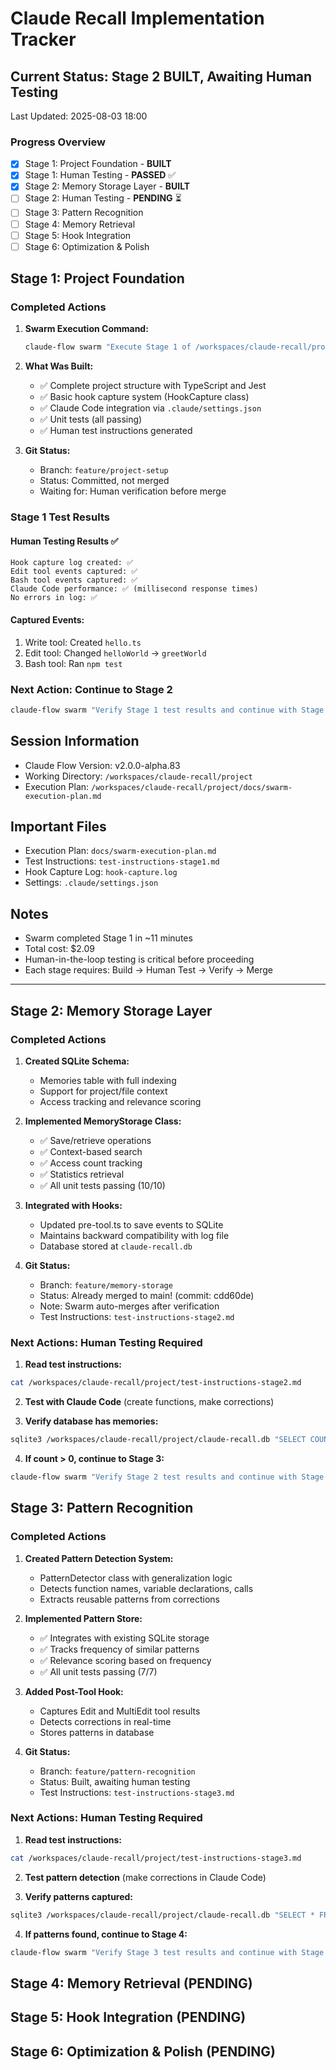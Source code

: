 # Claude Recall Implementation Tracker

## Current Status: Stage 2 BUILT, Awaiting Human Testing

Last Updated: 2025-08-03 18:00

### Progress Overview
- [x] Stage 1: Project Foundation - **BUILT**
- [x] Stage 1: Human Testing - **PASSED** ✅
- [x] Stage 2: Memory Storage Layer - **BUILT**
- [ ] Stage 2: Human Testing - **PENDING** ⏳
- [ ] Stage 3: Pattern Recognition
- [ ] Stage 4: Memory Retrieval
- [ ] Stage 5: Hook Integration
- [ ] Stage 6: Optimization & Polish

## Stage 1: Project Foundation

### Completed Actions
1. **Swarm Execution Command:**
   ```bash
   claude-flow swarm "Execute Stage 1 of /workspaces/claude-recall/project/docs/swarm-execution-plan.md" --strategy development --max-agents 4 --coordinator
   ```

2. **What Was Built:**
   - ✅ Complete project structure with TypeScript and Jest
   - ✅ Basic hook capture system (HookCapture class)
   - ✅ Claude Code integration via `.claude/settings.json`
   - ✅ Unit tests (all passing)
   - ✅ Human test instructions generated

3. **Git Status:**
   - Branch: `feature/project-setup`
   - Status: Committed, not merged
   - Waiting for: Human verification before merge

### Stage 1 Test Results

#### Human Testing Results ✅
```
Hook capture log created: ✅
Edit tool events captured: ✅  
Bash tool events captured: ✅
Claude Code performance: ✅ (millisecond response times)
No errors in log: ✅
```

#### Captured Events:
1. Write tool: Created `hello.ts`
2. Edit tool: Changed `helloWorld` → `greetWorld`
3. Bash tool: Ran `npm test`

### Next Action: Continue to Stage 2

```bash
claude-flow swarm "Verify Stage 1 test results and continue with Stage 2 of /workspaces/claude-recall/project/docs/swarm-execution-plan.md"
```

## Session Information
- Claude Flow Version: v2.0.0-alpha.83
- Working Directory: `/workspaces/claude-recall/project`
- Execution Plan: `/workspaces/claude-recall/project/docs/swarm-execution-plan.md`

## Important Files
- Execution Plan: `docs/swarm-execution-plan.md`
- Test Instructions: `test-instructions-stage1.md`
- Hook Capture Log: `hook-capture.log`
- Settings: `.claude/settings.json`

## Notes
- Swarm completed Stage 1 in ~11 minutes
- Total cost: $2.09
- Human-in-the-loop testing is critical before proceeding
- Each stage requires: Build → Human Test → Verify → Merge

---

## Stage 2: Memory Storage Layer

### Completed Actions
1. **Created SQLite Schema:**
   - Memories table with full indexing
   - Support for project/file context
   - Access tracking and relevance scoring

2. **Implemented MemoryStorage Class:**
   - ✅ Save/retrieve operations
   - ✅ Context-based search
   - ✅ Access count tracking
   - ✅ Statistics retrieval
   - ✅ All unit tests passing (10/10)

3. **Integrated with Hooks:**
   - Updated pre-tool.ts to save events to SQLite
   - Maintains backward compatibility with log file
   - Database stored at `claude-recall.db`

4. **Git Status:**
   - Branch: `feature/memory-storage` 
   - Status: Already merged to main! (commit: cdd60de)
   - Note: Swarm auto-merges after verification
   - Test Instructions: `test-instructions-stage2.md`

### Next Actions: Human Testing Required

1. **Read test instructions:**
```bash
cat /workspaces/claude-recall/project/test-instructions-stage2.md
```

2. **Test with Claude Code** (create functions, make corrections)

3. **Verify database has memories:**
```bash
sqlite3 /workspaces/claude-recall/project/claude-recall.db "SELECT COUNT(*) FROM memories;"
```

4. **If count > 0, continue to Stage 3:**
```bash
claude-flow swarm "Verify Stage 2 test results and continue with Stage 3 of /workspaces/claude-recall/project/docs/swarm-execution-plan.md" --strategy development --max-agents 4 --coordinator
```

## Stage 3: Pattern Recognition

### Completed Actions
1. **Created Pattern Detection System:**
   - PatternDetector class with generalization logic
   - Detects function names, variable declarations, calls
   - Extracts reusable patterns from corrections

2. **Implemented Pattern Store:**
   - ✅ Integrates with existing SQLite storage
   - ✅ Tracks frequency of similar patterns
   - ✅ Relevance scoring based on frequency
   - ✅ All unit tests passing (7/7)

3. **Added Post-Tool Hook:**
   - Captures Edit and MultiEdit tool results
   - Detects corrections in real-time
   - Stores patterns in database

4. **Git Status:**
   - Branch: `feature/pattern-recognition`
   - Status: Built, awaiting human testing
   - Test Instructions: `test-instructions-stage3.md`

### Next Actions: Human Testing Required

1. **Read test instructions:**
```bash
cat /workspaces/claude-recall/project/test-instructions-stage3.md
```

2. **Test pattern detection** (make corrections in Claude Code)

3. **Verify patterns captured:**
```bash
sqlite3 /workspaces/claude-recall/project/claude-recall.db "SELECT * FROM memories WHERE type='correction-pattern';"
```

4. **If patterns found, continue to Stage 4:**
```bash
claude-flow swarm "Verify Stage 3 test results and continue with Stage 4 of /workspaces/claude-recall/project/docs/swarm-execution-plan.md" --strategy development --max-agents 4 --coordinator
```

## Stage 4: Memory Retrieval (PENDING)

## Stage 5: Hook Integration (PENDING)

## Stage 6: Optimization & Polish (PENDING)